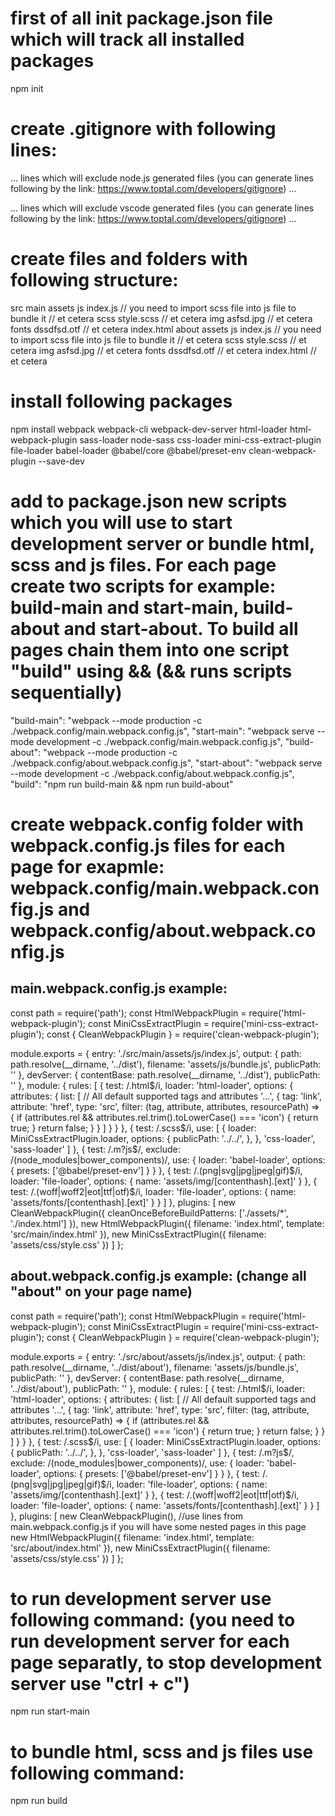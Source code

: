 # first of all init package.json file which will track all installed packages
npm init

# create .gitignore with following lines:

...
lines which will exclude node.js generated files (you can generate lines following by the link: https://www.toptal.com/developers/gitignore)
...

...
lines which will exclude vscode generated files (you can generate lines following by the link: https://www.toptal.com/developers/gitignore)
...

# create files and folders with following structure:
src
  main
    assets
      js
        index.js // you need to import scss file into js file to bundle it
        // et cetera
      scss
        style.scss
        // et cetera
      img
        asfsd.jpg
        // et cetera
      fonts
        dssdfsd.otf
        // et cetera
    index.html
  about
    assets
      js
        index.js // you need to import scss file into js file to bundle it
        // et cetera
      scss
        style.scss
        // et cetera
      img
        asfsd.jpg
        // et cetera
      fonts
        dssdfsd.otf
        // et cetera
    index.html
  // et cetera

# install following packages
npm install webpack webpack-cli webpack-dev-server html-loader html-webpack-plugin sass-loader node-sass css-loader mini-css-extract-plugin file-loader babel-loader @babel/core @babel/preset-env clean-webpack-plugin --save-dev

# add to package.json new scripts which you will use to start development server or bundle html, scss and js files. For each page create two scripts for example: build-main and start-main, build-about and start-about. To build all pages chain them into one script "build" using && (&& runs scripts sequentially)
"build-main": "webpack --mode production -c ./webpack.config/main.webpack.config.js",
"start-main": "webpack serve --mode development -c ./webpack.config/main.webpack.config.js",
"build-about": "webpack --mode production -c ./webpack.config/about.webpack.config.js",
"start-about": "webpack serve --mode development -c ./webpack.config/about.webpack.config.js",
"build": "npm run build-main && npm run build-about"

# create webpack.config folder with webpack.config.js files for each page for exapmle: webpack.config/main.webpack.config.js and webpack.config/about.webpack.config.js

## main.webpack.config.js example:

const path = require('path');
const HtmlWebpackPlugin = require('html-webpack-plugin');
const MiniCssExtractPlugin = require('mini-css-extract-plugin');
const { CleanWebpackPlugin } = require('clean-webpack-plugin');

module.exports = {
  entry: './src/main/assets/js/index.js',
  output: {
    path: path.resolve(__dirname, '../dist'),
    filename: 'assets/js/bundle.js',
    publicPath: ''
  },
  devServer: {
    contentBase: path.resolve(__dirname, '../dist'),
    publicPath: ''
  },
  module: {
    rules: [
      {
        test: /\.html$/i,
        loader: 'html-loader',
        options: {
          attributes: {
            list: [
              // All default supported tags and attributes
              '...',
              {
                tag: 'link',
                attribute: 'href',
                type: 'src',
                filter: (tag, attribute, attributes, resourcePath) => {
                  if (attributes.rel && attributes.rel.trim().toLowerCase() === 'icon') {
                    return true;
                  }
                  return false;
                }
              }
            ]
          }
        }
      },
      {
        test: /\.scss$/i,
        use: [
          {
            loader: MiniCssExtractPlugin.loader,
            options: {
              publicPath: '../../',
            },
          }, 
          'css-loader',
          'sass-loader'
        ]
      },
      {
        test: /\.m?js$/,
        exclude: /(node_modules|bower_components)/,
        use: {
          loader: 'babel-loader',
          options: {
            presets: ['@babel/preset-env']
          }
        }
      },
      {
        test: /\.(png|svg|jpg|jpeg|gif)$/i,
        loader: 'file-loader',
        options: {
          name: 'assets/img/[contenthash].[ext]'
        }
      },
      {
        test: /\.(woff|woff2|eot|ttf|otf)$/i,
        loader: 'file-loader',
        options: {
          name: 'assets/fonts/[contenthash].[ext]'
        }
      }
    ]
  },
  plugins: [
    new CleanWebpackPlugin({
      cleanOnceBeforeBuildPatterns: ['./assets/*', './index.html']
    }),
    new HtmlWebpackPlugin({
      filename: 'index.html',
      template: 'src/main/index.html'
    }),
    new MiniCssExtractPlugin({
      filename: 'assets/css/style.css'
    })
  ]
};

## about.webpack.config.js example: (change all "about" on your page name)

const path = require('path');
const HtmlWebpackPlugin = require('html-webpack-plugin');
const MiniCssExtractPlugin = require('mini-css-extract-plugin');
const { CleanWebpackPlugin } = require('clean-webpack-plugin');

module.exports = {
  entry: './src/about/assets/js/index.js',
  output: {
    path: path.resolve(__dirname, '../dist/about'),
    filename: 'assets/js/bundle.js',
    publicPath: ''
  },
  devServer: {
    contentBase: path.resolve(__dirname, '../dist/about'),
    publicPath: ''
  },
  module: {
    rules: [
      {
        test: /\.html$/i,
        loader: 'html-loader',
        options: {
          attributes: {
            list: [
              // All default supported tags and attributes
              '...',
              {
                tag: 'link',
                attribute: 'href',
                type: 'src',
                filter: (tag, attribute, attributes, resourcePath) => {
                  if (attributes.rel && attributes.rel.trim().toLowerCase() === 'icon') {
                    return true;
                  }
                  return false;
                }
              }
            ]
          }
        }
      },
      {
        test: /\.scss$/i,
        use: [
          {
            loader: MiniCssExtractPlugin.loader,
            options: {
              publicPath: '../../',
            },
          }, 
          'css-loader',
          'sass-loader'
        ]
      },
      {
        test: /\.m?js$/,
        exclude: /(node_modules|bower_components)/,
        use: {
          loader: 'babel-loader',
          options: {
            presets: ['@babel/preset-env']
          }
        }
      },
      {
        test: /\.(png|svg|jpg|jpeg|gif)$/i,
        loader: 'file-loader',
        options: {
          name: 'assets/img/[contenthash].[ext]'
        }
      },
      {
        test: /\.(woff|woff2|eot|ttf|otf)$/i,
        loader: 'file-loader',
        options: {
          name: 'assets/fonts/[contenthash].[ext]'
        }
      }
    ]
  },
  plugins: [
    new CleanWebpackPlugin(), //use lines from main.webpack.config.js if you will have some nested pages in this page
    new HtmlWebpackPlugin({
      filename: 'index.html',
      template: 'src/about/index.html'
    }),
    new MiniCssExtractPlugin({
      filename: 'assets/css/style.css'
    })
  ]
};

# to run development server use following command: (you need to run development server for each page separatly, to stop development server use "ctrl + c")
npm run start-main

# to bundle html, scss and js files use following command:
npm run build